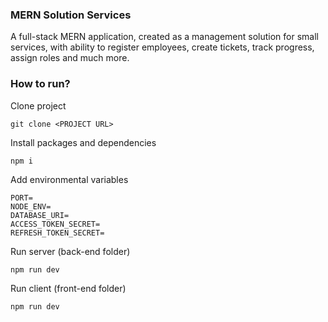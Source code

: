### MERN Solution Services

A full-stack MERN application, created as a management solution for small services, with ability to register employees, create tickets, track progress, assign roles and much more.

### How to run?

Clone project

```
git clone <PROJECT URL>
```

Install packages and dependencies

```
npm i
```

Add environmental variables

```
PORT=
NODE_ENV=
DATABASE_URI=
ACCESS_TOKEN_SECRET=
REFRESH_TOKEN_SECRET=
```

Run server (back-end folder)

```
npm run dev
```

Run client (front-end folder)

```
npm run dev
```
